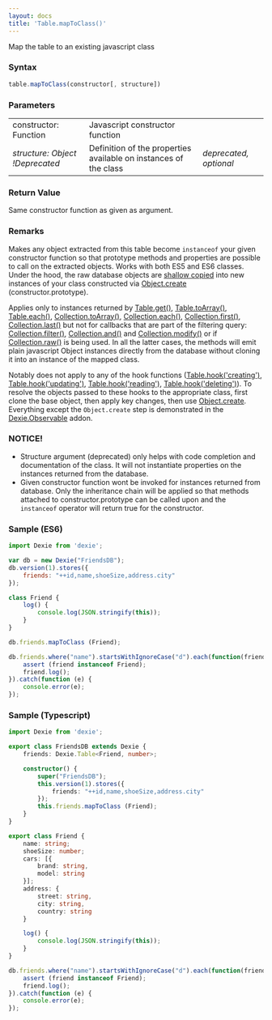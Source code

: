 ```yaml
---
layout: docs
title: 'Table.mapToClass()'
---
```


Map the table to an existing javascript class

### Syntax

```javascript
table.mapToClass(constructor[, structure])
```

### Parameters
<table>
<tr><td>constructor: Function</td><td>Javascript constructor function</td><td></td></tr>
<tr><td><i>structure: Object !Deprecated</i></td><td>Definition of the properties available on instances of the class</td><td><i>deprecated, optional</i></td></tr>
</table>

### Return Value

Same constructor function as given as argument.

### Remarks

Makes any object extracted from this table become `instanceof` your given constructor function so that prototype methods and properties are possible to call on the extracted objects. Works with both ES5 and ES6 classes. Under the hood, the raw database objects are [shallow copied](https://en.wikipedia.org/wiki/Object_copying#Shallow_copy) into new instances of your class constructed via [Object.create](https://developer.mozilla.org/en-US/docs/Web/JavaScript/Reference/Global_Objects/Object/create) (constructor.prototype).

Applies only to instances returned by [Table.get()](/docs/Table/Table.get()), [Table.toArray()](/docs/Table/Table.toArray()), [Table.each()](/docs/Table/Table.each()), [Collection.toArray()](/docs/Collection/Collection.toArray()), [Collection.each()](/docs/Collection/Collection.each()), [Collection.first()](/docs/Collection/Collection.first()), [Collection.last()](/docs/Collection/Collection.last()) but not for callbacks that are part of the filtering query: [Collection.filter()](/docs/Collection/Collection.filter()), [Collection.and()](/docs/Collection/Collection.and()) and [Collection.modify()](/docs/Collection/Collection.modify()) or if [Collection.raw()](/docs/Collection/Collection.raw()) is being used. In all the latter cases, the methods will emit plain javascript Object instances directly from the database without cloning it into an instance of the mapped class.

Notably does not apply to any of the hook functions ([Table.hook('creating')](/docs/Table/Table.hook('creating')), [Table.hook('updating')](/docs/Table/Table.hook('updating')), [Table.hook('reading')](/docs/Table/Table.hook('reading')), [Table.hook('deleting')](/docs/Table/Table.hook('deleting'))).  To resolve the objects passed to these hooks to the appropriate class, first clone the base object, then apply key changes, then use [Object.create](https://developer.mozilla.org/en-US/docs/Web/JavaScript/Reference/Global_Objects/Object/create).  Everything except the `Object.create` step is demonstrated in the [Dexie.Observable](https://github.com/dexie/Dexie.js/blob/master/addons/Dexie.Observable/src/Dexie.Observable.js#L339) addon.

### NOTICE!

 * Structure argument (deprecated) only helps with code completion and documentation of the class. It will not instantiate properties on the instances returned from the database.
 * Given constructor function wont be invoked for instances returned from database. Only the inheritance chain will be applied so that methods attached to constructor.prototype can be called upon and the `instanceof` operator will return true for the constructor.

### Sample (ES6)

```javascript
import Dexie from 'dexie';

var db = new Dexie("FriendsDB");
db.version(1).stores({
    friends: "++id,name,shoeSize,address.city"
});

class Friend {
    log() {
        console.log(JSON.stringify(this));
    }
}

db.friends.mapToClass (Friend);

db.friends.where("name").startsWithIgnoreCase("d").each(function(friend) {
    assert (friend instanceof Friend);
    friend.log();
}).catch(function (e) {
    console.error(e);
});
```

### Sample (Typescript)

```typescript
import Dexie from 'dexie';

export class FriendsDB extends Dexie {
    friends: Dexie.Table<Friend, number>;

    constructor() {
        super("FriendsDB");
        this.version(1).stores({
            friends: "++id,name,shoeSize,address.city"
        });
        this.friends.mapToClass (Friend);
    }
}

export class Friend {
    name: string;
    shoeSize: number;
    cars: [{
        brand: string,
        model: string
    }];
    address: {
        street: string,
        city: string,
        country: string
    }

    log() {
        console.log(JSON.stringify(this));
    }
}

db.friends.where("name").startsWithIgnoreCase("d").each(function(friend) {
    assert (friend instanceof Friend);
    friend.log();
}).catch(function (e) {
    console.error(e);
});
```

